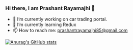 ### Hi there, I am Prashant Rayamajhi 👋

- 🔭 I’m currently working on car trading portal.
- 🌱 I’m currently learning Redux
- 📫 How to reach me: prashantrayamajhi85@gmail.com

[![Anurag's GitHub stats](https://github-readme-stats.vercel.app/api?username=prashantrayamajhi)](https://github.com/anuraghazra/github-readme-stats)
